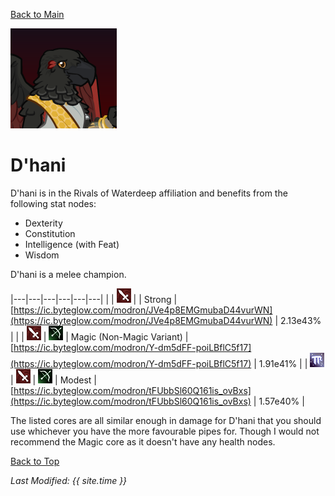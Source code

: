 [Back to Main](index.md)

![D'hani Portrait](images/portraits/D'hani.png)

# D'hani

D'hani is in the Rivals of Waterdeep affiliation and benefits from the following stat nodes:

* Dexterity
* Constitution
* Intelligence (with Feat)
* Wisdom

D'hani is a melee champion.

|---|---|---|---|---|---|
|   | ![Melee Icon](images/melee.png) |   | Strong | [https://ic.byteglow.com/modron/JVe4p8EMGmubaD44vurWN](https://ic.byteglow.com/modron/JVe4p8EMGmubaD44vurWN) | 2.13e43% |
|   | ![Melee Icon](images/melee.png) | ![Ranged Icon](images/ranged.png) | Magic (Non-Magic Variant) | [https://ic.byteglow.com/modron/Y-dm5dFF-poiLBflC5f17](https://ic.byteglow.com/modron/Y-dm5dFF-poiLBflC5f17) | 1.91e41% |
| ![Magic Icon](images/magic.png) | ![Melee Icon](images/melee.png) | ![Ranged Icon](images/ranged.png) | Modest | [https://ic.byteglow.com/modron/tFUbbSl60Q161is_ovBxs](https://ic.byteglow.com/modron/tFUbbSl60Q161is_ovBxs) | 1.57e40% |

The listed cores are all similar enough in damage for D'hani that you should use whichever you have the more favourable pipes for. Though I would not recommend the Magic core as it doesn't have any health nodes.

[Back to Top](#top)

*Last Modified: {{ site.time }}*